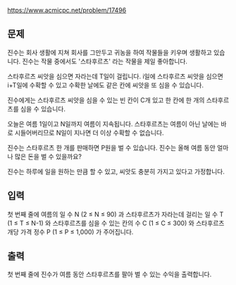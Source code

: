 https://www.acmicpc.net/problem/17496

## 문제
진수는 회사 생활에 지쳐 회사를 그만두고 귀농을 하여 작물들을 키우며 생활하고 있습니다. 진수는 작물 중에서도 '스타후르츠' 라는 작물을 제일 좋아합니다.

스타후르츠 씨앗을 심으면 자라는데 T일이 걸립니다. i일에 스타후르츠 씨앗을 심으면 i+T일에 수확할 수 있고 수확한 날에도 같은 칸에 씨앗을 또 심을 수 있습니다.

진수에게는 스타후르츠 씨앗을 심을 수 있는 빈 칸이 C개 있고 한 칸에 한 개의 스타후르츠를 심을 수 있습니다.

오늘은 여름 1일이고 N일까지 여름이 지속됩니다. 스타후르츠는 여름이 아닌 날에는 바로 시들어버리므로 N일이 지나면 더 이상 수확할 수 없습니다.

진수는 스타후르츠 한 개를 판매하면 P원을 벌 수 있습니다. 진수는 올해 여름 동안 얼마나 많은 돈을 벌 수 있을까요?

진수는 하루에 일을 원하는 만큼 할 수 있고, 씨앗도 충분히 가지고 있다고 가정합니다.

## 입력
첫 번째 줄에 여름의 일 수 N (2 ≤ N ≤ 90) 과 스타후르츠가 자라는데 걸리는 일 수 T (1 ≤ T ≤ N-1) 와 스타후르츠를 심을 수 있는 칸의 수 C (1 ≤ C ≤ 300) 와 스타후르츠 개당 가격 정수 P (1 ≤ P ≤ 1,000) 가 주어집니다.

## 출력
첫 번째 줄에 진수가 여름 동안 스타후르츠를 팔아 벌 수 있는 수익을 출력합니다.
